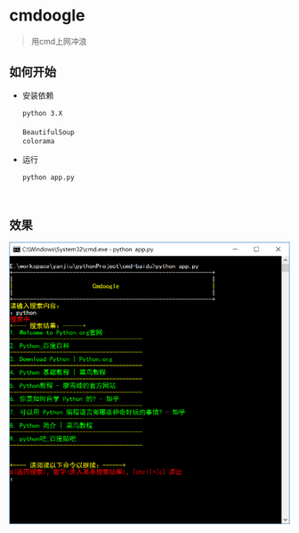 # cmdoogle
> 用cmd上网冲浪
## 如何开始

* 安装依赖
  ```cmd
  python 3.X
  
  BeautifulSoup
  colorama
  ```
* 运行
  ```cmd
  python app.py
  ```
   
## 效果
![img](https://github.com/Jon-Millent/cmdoogle/blob/master/20171024114201.png?raw=true)
